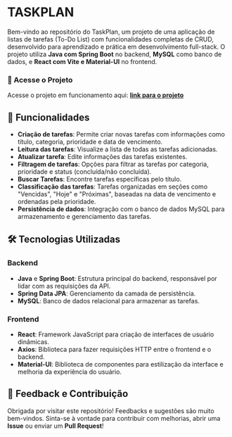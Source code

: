 # TASKPLAN

Bem-vindo ao repositório do TaskPlan, um projeto de uma aplicação de listas de tarefas (To-Do List)  com funcionalidades completas de CRUD, desenvolvido para aprendizado e prática em desenvolvimento full-stack. O projeto utiliza **Java com Spring Boot** no backend, **MySQL** como banco de dados, e **React com Vite e Material-UI** no frontend.

### 🔗 Acesse o Projeto

Acesse o projeto em funcionamento aqui: **[link para o projeto](https://task-manager-nsc1-git-main-gabriellas-projects-bb68f8bb.vercel.app/)**

## 🚀 Funcionalidades

- **Criação de tarefas**: Permite criar novas tarefas com informações como título, categoria, prioridade e data de vencimento.
- **Leitura das tarefas**: Visualize a lista de todas as tarefas adicionadas.
- **Atualizar tarefa**: Edite informações das tarefas existentes.
- **Filtragem de tarefas**: Opções para filtrar as tarefas por categoria, prioridade e status (concluída/não concluída).
- **Buscar Tarefas**: Encontre tarefas específicas pelo título.
- **Classificação das tarefas**: Tarefas organizadas em seções como "Vencidas", "Hoje" e "Próximas", baseadas na data de vencimento e ordenadas pela prioridade.
- **Persistência de dados**: Integração com o banco de dados MySQL para armazenamento e gerenciamento das tarefas.

## 🛠️ Tecnologias Utilizadas

### Backend

- **Java** e **Spring Boot**: Estrutura principal do backend, responsável por lidar com as requisições da API.
- **Spring Data JPA**: Gerenciamento da camada de persistência.
- **MySQL**: Banco de dados relacional para armazenar as tarefas.

### Frontend

- **React**: Framework JavaScript para criação de interfaces de usuário dinâmicas.
- **Axios**: Biblioteca para fazer requisições HTTP entre o frontend e o backend.
- **Material-UI**: Biblioteca de componentes para estilização da interface e melhoria da experiência do usuário.

## 💬 Feedback e Contribuição

Obrigada por visitar este repositório! Feedbacks e sugestões são muito bem-vindos. Sinta-se à vontade para contribuir com melhorias, abrir uma **Issue** ou enviar um **Pull Request**!

